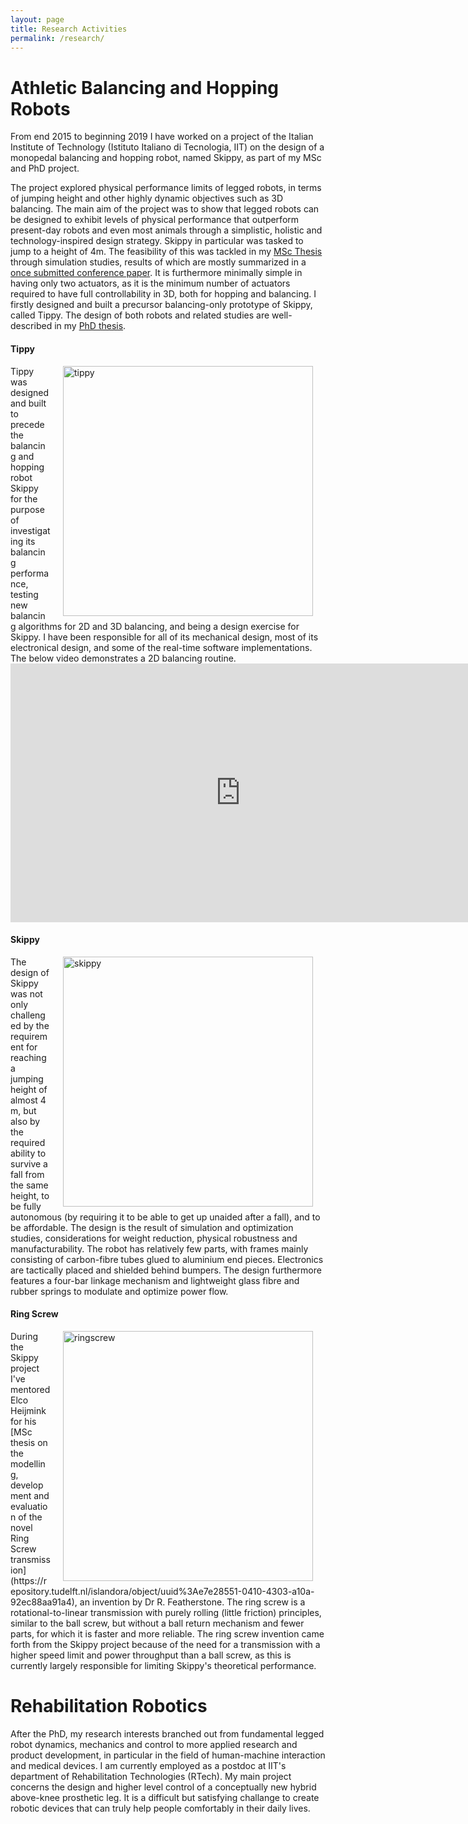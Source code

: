 ```yaml
---
layout: page
title: Research Activities
permalink: /research/
---
```


# Athletic Balancing and Hopping Robots

From end 2015 to beginning 2019 I have worked on a project of the Italian Institute of Technology (Istituto Italiano di Tecnologia, IIT) on the design of a monopedal balancing and hopping robot, named Skippy, as part of my MSc and PhD project.

The project explored physical performance limits of legged robots, in terms of jumping height and other highly dynamic objectives such as 3D balancing. The main aim of the project was to show that legged robots can be designed to exhibit levels of physical performance that outperform present-day robots and even most animals through a simplistic, holistic and technology-inspired design strategy. Skippy in particular was tasked to jump to a height of 4m. The feasibility of this was tackled in my [MSc Thesis](/sepdriessen/staticfiles/documents/driessen2015msc.pdf) through simulation studies, results of which are mostly summarized in a [once submitted conference paper](/sepdriessen/staticfiles/documents/driessen2017.pdf). It is furthermore minimally simple in having only two actuators, as it is the minimum number of actuators required to have full controllability in 3D, both for hopping and balancing. I firstly designed and built a precursor balancing-only prototype of Skippy, called Tippy. The design of both robots and related studies are well-described in my [PhD thesis](/sepdriessen/staticfiles/documents/driessen2019phd-compressed.pdf).

#### Tippy

<img src="/sepdriessen/staticfiles/figures/tippy.jpg" alt="tippy" width="400" align="right" hspace="20"/>
Tippy was designed and built to precede the balancing and hopping robot Skippy for the purpose of investigating its balancing performance, testing new balancing algorithms for 2D and 3D balancing, and being a design exercise for Skippy. I have been responsible for all of its mechanical design, most of its electronical design, and some of the real-time software implementations. The below video demonstrates a 2D balancing routine.
<iframe width="736" height="414" src="https://www.youtube.com/embed/ZQdiOBikxVQ" frameborder="0" allow="accelerometer; autoplay; encrypted-media; gyroscope; picture-in-picture" allowfullscreen></iframe>

#### Skippy

<img src="/sepdriessen/staticfiles/figures/skippy-render.jpg" alt="skippy" width="400" align="right" hspace="20"/>
The design of Skippy was not only challenged by the requirement for reaching a jumping height of almost 4 m, but also by the required ability to survive a fall from the same height, to be fully autonomous (by requiring it to be able to get up unaided after a fall), and to be affordable. The design is the result of simulation and optimization studies, considerations for weight reduction, physical robustness and manufacturability. The robot has relatively few parts, with frames mainly consisting of carbon-fibre tubes glued to aluminium end pieces. Electronics are tactically placed and shielded behind bumpers. The design furthermore features a four-bar linkage mechanism and lightweight glass fibre and rubber springs to modulate and optimize power flow.


#### Ring Screw

<img src="/sepdriessen/staticfiles/figures/ringscrew-functional-prototype.jpg" alt="ringscrew" width="400" align="right" hspace="20"/>
During the Skippy project I've mentored Elco Heijmink for his [MSc thesis on the modelling, development and evaluation of the novel Ring Screw transmission](https://repository.tudelft.nl/islandora/object/uuid%3Ae7e28551-0410-4303-a10a-92ec88aa91a4), an invention by Dr R. Featherstone. The ring screw is a rotational-to-linear transmission with purely rolling (little friction) principles, similar to the ball screw, but without a ball return mechanism and fewer parts, for which it is faster and more reliable. The ring screw invention came forth from the Skippy project because of the need for a transmission with a higher speed limit and power throughput than a ball screw, as this is currently largely responsible for limiting Skippy's theoretical performance.


# Rehabilitation Robotics
After the PhD, my research interests branched out from fundamental legged robot dynamics, mechanics and control to more applied research and product development, in particular in the field of human-machine interaction and medical devices. I am currently employed as a postdoc at IIT's department of Rehabilitation Technologies (RTech). My main project concerns the design and higher level control of a conceptually new hybrid above-knee prosthetic leg. It is a difficult but satisfying challange to create robotic devices that can truly help people comfortably in their daily lives.